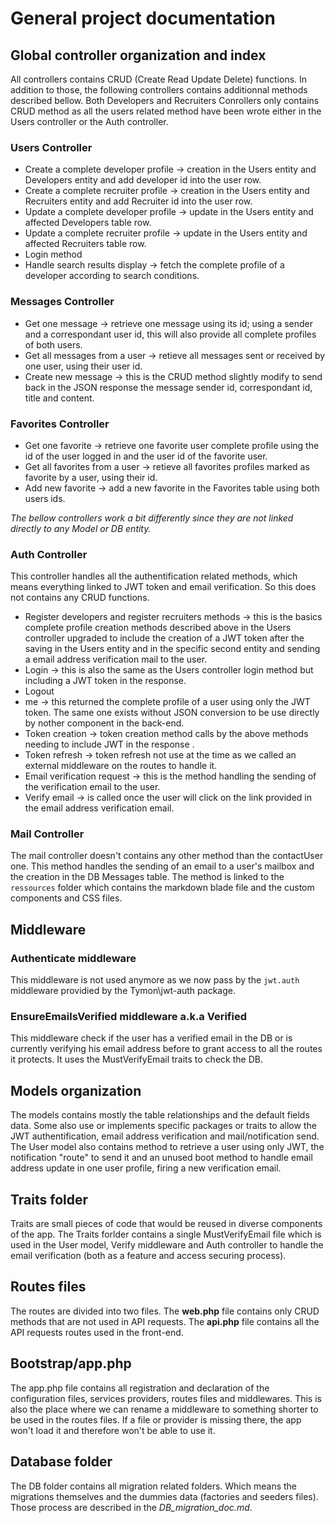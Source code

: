 # General project documentation

## Global controller organization and index
All controllers contains CRUD (Create Read Update Delete) functions. In addition to those, the following controllers contains additionnal methods described bellow. Both Developers and Recruiters Conrollers only contains CRUD method as all the users related method have been wrote either in the Users controller or the Auth controller.

### Users Controller
- Create a complete developer profile -> creation in the Users entity and Developers entity and add developer id into the user row.
- Create a complete recruiter profile -> creation in the Users entity and Recruiters entity and add Recruiter id into the user row.
- Update a complete developer profile -> update in the Users entity and affected Developers table row.
- Update a complete recruiter profile -> update in the Users entity and affected Recruiters table row.
- Login method
- Handle search results display -> fetch the complete profile of a developer according to search conditions.

### Messages Controller
- Get one message -> retrieve one message using its id; using a sender and a correspondant user id, this will also provide all complete profiles of both users.
- Get all messages from a user -> retieve all messages sent or received by one user, using their user id.
- Create new message -> this is the CRUD method slightly modify to send back in the JSON response the message sender id, correspondant id, title and content.

### Favorites Controller
- Get one favorite -> retrieve one favorite user complete profile using the id of the user logged in and the user id of the favorite user.
- Get all favorites from a user -> retieve all favorites profiles marked as favorite by a user, using their id.
- Add new favorite -> add a new favorite in the Favorites table using both users ids. 


*The bellow controllers work a bit differently since they are not linked directly to any Model or DB entity.*
### Auth Controller
This controller handles all the authentification related methods, which means everything linked to JWT token and email verification. So this does not contains any CRUD functions. 
- Register developers and register recruiters methods -> this is the basics complete profile creation methods described above in the Users controller upgraded to include the creation of a JWT token after the saving in the Users entity and in the specific second entity and sending a email address verification mail to the user.
- Login -> this is also the same as the Users controller login method but including a JWT token in the response.
- Logout
- me -> this returned the complete profile of a user using only the JWT token. The same one exists without JSON conversion to be use directly by nother component in the back-end. 
- Token creation -> token creation method calls by the above methods needing to include JWT in the response .
- Token refresh -> token refresh not use at the time as we called an external middleware on the routes to handle it.
- Email verification request -> this is the method handling the sending of the verification email to the user.
- Verify email -> is called once the user will click on the link provided in the email address verification email.

### Mail Controller
The mail controller doesn't contains any other method than the contactUser one.
This method handles the sending of an email to a user's mailbox and the creation in the DB Messages table.
The method is linked to the `ressources` folder which contains the markdown blade file and the custom components and CSS files.


## Middleware
### Authenticate middleware
This middleware is not used anymore as we now pass by the `jwt.auth` middleware providied by the Tymon\jwt-auth package.

### EnsureEmailsVerified middleware a.k.a Verified 
This middleware check if the user has a verified email in the DB or is currently verifying his email address before to grant access to all the routes it protects. It uses the MustVerifyEmail traits to check the DB.


## Models organization
The models contains mostly the table relationships and the default fields data. Some also use or implements specific packages or traits to allow the JWT authentification, email address verification and mail/notification send. The User model also contains method to retrieve a user using only JWT, the notification "route" to send it and an unused boot method to handle email address update in one user profile, firing a new verification email.


## Traits folder
Traits are small pieces of code that would be reused in diverse components of the app.
The Traits forlder contains a single MustVerifyEmail file which is used in the User model, Verify middleware and Auth controller to handle the email verification (both as a feature and access securing process).


## Routes files
The routes are divided into two files. The **web.php** file contains only CRUD methods that are not used in API requests. The **api.php** file contains all the API requests routes used in the front-end.


## Bootstrap/app.php
The app.php file contains all registration and declaration of the configuration files, services providers, routes files and middlewares. This is also the place where we can rename a middleware to something shorter to be used in the routes files.
If a file or provider is missing there, the app won't load it and therefore won't be able to use it. 


## Database folder
The DB folder contains all migration related folders. Which means the migrations themselves and the dummies data (factories and seeders files). Those process are described in the *DB_migration_doc.md*.

